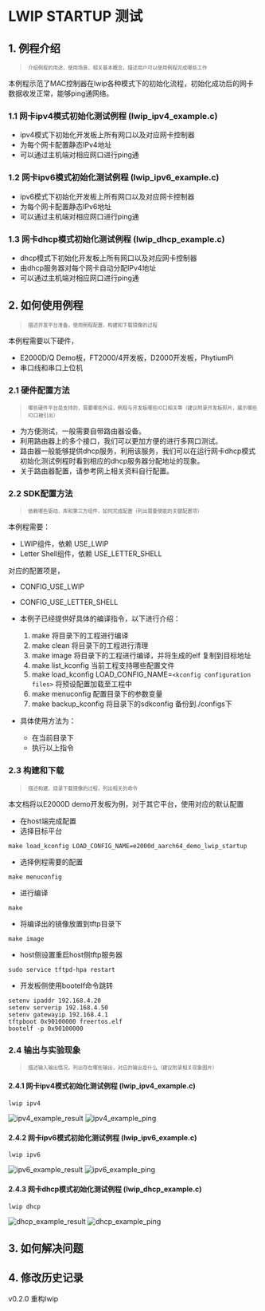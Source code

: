 # LWIP STARTUP 测试

## 1. 例程介绍

><font size="1">介绍例程的用途，使用场景，相关基本概念，描述用户可以使用例程完成哪些工作</font><br />

本例程示范了MAC控制器在lwip各种模式下的初始化流程，初始化成功后的网卡数据收发正常，能够ping通网络。

### 1.1 网卡ipv4模式初始化测试例程 (lwip_ipv4_example.c)
- ipv4模式下初始化开发板上所有网口以及对应网卡控制器
- 为每个网卡配置静态IPv4地址
- 可以通过主机端对相应网口进行ping通

### 1.2 网卡ipv6模式初始化测试例程 (lwip_ipv6_example.c)
- ipv6模式下初始化开发板上所有网口以及对应网卡控制器
- 为每个网卡配置静态IPv6地址
- 可以通过主机端对相应网口进行ping通

### 1.3 网卡dhcp模式初始化测试例程 (lwip_dhcp_example.c)
- dhcp模式下初始化开发板上所有网口以及对应网卡控制器
- 由dhcp服务器对每个网卡自动分配IPv4地址
- 可以通过主机端对相应网口进行ping通

## 2. 如何使用例程

><font size="1">描述开发平台准备，使用例程配置，构建和下载镜像的过程</font><br />

本例程需要以下硬件，

- E2000D/Q Demo板，FT2000/4开发板，D2000开发板，PhytiumPi
- 串口线和串口上位机

### 2.1 硬件配置方法

><font size="1">哪些硬件平台是支持的，需要哪些外设，例程与开发板哪些IO口相关等（建议附录开发板照片，展示哪些IO口被引出）</font><br />
- 为方便测试，一般需要自带路由器设备。
- 利用路由器上的多个接口，我们可以更加方便的进行多网口测试。
- 路由器一般能够提供dhcp服务，利用该服务，我们可以在运行网卡dhcp模式初始化测试例程时看到相应的dhcp服务器分配地址的现象。
- 关于路由器配置，请参考网上相关资料自行配置。

### 2.2 SDK配置方法

><font size="1">依赖哪些驱动、库和第三方组件，如何完成配置（列出需要使能的关键配置项）</font><br />

本例程需要：
- LWIP组件，依赖 USE_LWIP
- Letter Shell组件，依赖 USE_LETTER_SHELL

对应的配置项是，

- CONFIG_USE_LWIP
- CONFIG_USE_LETTER_SHELL

- 本例子已经提供好具体的编译指令，以下进行介绍：

  1. make 将目录下的工程进行编译
  2. make clean  将目录下的工程进行清理
  3. make image   将目录下的工程进行编译，并将生成的elf 复制到目标地址
  4. make list_kconfig 当前工程支持哪些配置文件
  5. make load_kconfig LOAD_CONFIG_NAME=`<kconfig configuration files>`  将预设配置加载至工程中
  6. make menuconfig   配置目录下的参数变量
  7. make backup_kconfig 将目录下的sdkconfig 备份到./configs下
- 具体使用方法为：

  - 在当前目录下
  - 执行以上指令

### 2.3 构建和下载

><font size="1">描述构建、烧录下载镜像的过程，列出相关的命令</font><br />

本文档将以E2000D demo开发板为例，对于其它平台，使用对应的默认配置

- 在host端完成配置
- 选择目标平台

```
make load_kconfig LOAD_CONFIG_NAME=e2000d_aarch64_demo_lwip_startup
```

- 选择例程需要的配置

```
make menuconfig
```

- 进行编译

```
make
```

- 将编译出的镜像放置到tftp目录下

```
make image
```

- host侧设置重启host侧tftp服务器

```
sudo service tftpd-hpa restart
```

- 开发板侧使用bootelf命令跳转

```
setenv ipaddr 192.168.4.20  
setenv serverip 192.168.4.50 
setenv gatewayip 192.168.4.1 
tftpboot 0x90100000 freertos.elf
bootelf -p 0x90100000
```

### 2.4 输出与实验现象

><font size="1">描述输入输出情况，列出存在哪些输出，对应的输出是什么（建议附录相关现象图片）</font><br />

#### 2.4.1 网卡ipv4模式初始化测试例程 (lwip_ipv4_example.c)

```
lwip ipv4
```

![ipv4_example_result](./fig/ipv4_example_result.png)
![ipv4_example_ping](./fig/ipv4_ping.png)

#### 2.4.2 网卡ipv6模式初始化测试例程 (lwip_ipv6_example.c)

```
lwip ipv6
```

![ipv6_example_result](./fig/ipv6_example_result.png)
![ipv6_example_ping](./fig/ipv6_ping.png)

#### 2.4.3 网卡dhcp模式初始化测试例程 (lwip_dhcp_example.c)

```
lwip dhcp
```

![dhcp_example_result](./fig/dhcp_example_result.png)
![dhcp_example_ping](./fig/dhcp_ping.png)


## 3. 如何解决问题

## 4. 修改历史记录

v0.2.0  重构lwip

